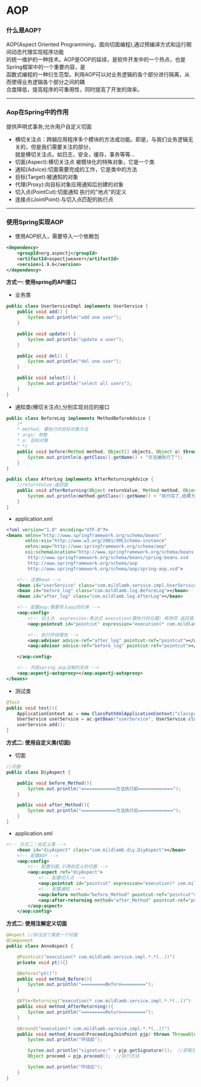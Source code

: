# AOP
### 什么是AOP?
AOP(Aspect Oriented Programming，面向切面编程),通过预编译方式和运行期间动态代理实现程序功能  
的统一维护的一种技术。AOP是OOP的延续，是软件开发中的一个热点，也是Spring框架中的一个重要内容，是  
函数式编程的一种衍生范型。利用AOP可以对业务逻辑的各个部分进行隔离，从而使得业务逻辑各个部分之间的耦  
合度降低，提高程序的可重用性，同时提高了开发的效率。
<hr>

### Aop在Spring中的作用
提供声明式事务;允许用户自定义切面
- 横切关注点：跨越应用程序多个模块的方法或功能。即是，与我们业务逻辑无关的，但是我们需要关注的部分，  
就是横切关注点。如日志，安全，缓存，事务等等...
- 切面(Aspect):横切关注点 被模块化的特殊对象，它是一个类
- 通知(Advice):切面需要完成的工作，它是类中的方法
- 目标(Target):被通知的对象
- 代理(Proxy):向目标对象应用通知后创建的对象
- 切入点(PointCut):切面通知 执行的"地点"的定义
- 连接点(JointPoint):与切入点匹配的执行点

<hr>


### 使用Spring实现AOP
- 使用AOP织入，需要导入一个依赖包
```xml
<dependency>
    <groupId>org.aspectj</groupId>
    <artifactId>aspectjweaver</artifactId>
    <version>1.9.6</version>
</dependency>
```
**方式一: 使用spring的API接口**  

- 业务类
```java
public class UserServiceImpl implements UserService {
    public void add() {
        System.out.println("add one user");
    }

    public void update() {
        System.out.println("update a user");
    }

    public void del() {
        System.out.println("del one user");
    }

    public void select() {
        System.out.println("select all users");
    }
}
```
- 通知类(横切关注点),分别实现对应的接口
```java
public class BeforeLog implements MethodBeforeAdvice {
    /*
    * method: 要执行的目标对象方法
    * args: 参数
    * o: 目标对象
    * */
    public void before(Method method, Object[] objects, Object o) throws Throwable {
        System.out.println(o.getClass().getName() + "方法被执行了");
    }
}
```
```java
public class AfterLog implements AfterReturningAdvice {
    //returnValue:返回值
    public void afterReturning(Object returnValue, Method method, Object[] objects, Object o1) throws Throwable {
        System.out.println(method.getClass().getName() + "执行完了,结果为:" + returnValue);
    }
}
```
- application.xml
```xml
<?xml version="1.0" encoding="UTF-8"?>
<beans xmlns="http://www.springframework.org/schema/beans"
       xmlns:xsi="http://www.w3.org/2001/XMLSchema-instance"
       xmlns:aop="http://www.springframework.org/schema/aop"
       xsi:schemaLocation="http://www.springframework.org/schema/beans
        http://www.springframework.org/schema/beans/spring-beans.xsd
        http://www.springframework.org/schema/aop
        http://www.springframework.org/schema/aop/spring-aop.xsd">

    <!-- 注册bean -->
    <bean id="userService" class="com.mildlamb.service.impl.UserServiceImpl"></bean>
    <bean id="before_log" class="com.mildlamb.log.BeforeLog"></bean>
    <bean id="after_log" class="com.mildlamb.log.AfterLog"></bean>

    <!-- 配置aop:需要导入aop的约束 -->
    <aop:config>
        <!-- 切入点  expression:表达式 execution(要执行的位置) 修饰符 返回值 包名.类名.方法名(参数列表)-->
        <aop:pointcut id="pointcut" expression="execution(* com.mildlamb.service.*.*(..))"/>

        <!-- 执行环绕增加 -->
        <aop:advisor advice-ref="after_log" pointcut-ref="pointcut"></aop:advisor>
        <aop:advisor advice-ref="before_log" pointcut-ref="pointcut"></aop:advisor>

    </aop:config>

    <!-- 开启spring aop注解的支持 -->
    <aop:aspectj-autoproxy></aop:aspectj-autoproxy>
</beans>
```
- 测试类
```java
@Test
public void test(){
    ApplicationContext ac = new ClassPathXmlApplicationContext("classpath:application.xml");
    UserService userService = ac.getBean("userService", UserService.class);
    userService.add();
}
```
**方式二: 使用自定义类(切面)**

- 切面
```java
//切面
public class DiyAspect {

    public void before_Method(){
        System.out.println("=============方法执行前=============");
    }

    public void after_Method(){
        System.out.println("=============方法执行后=============");
    }
}
```
- application.xml
```xml
<!-- 方式二：自定义类 -->
    <bean id="diyAspect" class="com.mildlamb.diy.DiyAspect"></bean>
    <!-- 配置AOP -->
    <aop:config>
        <!-- 配置切面,引用自定义的切面 -->
        <aop:aspect ref="diyAspect">
            <!-- 配置切入点 -->
            <aop:pointcut id="pointcut" expression="execution(* com.mildlamb.service.impl.*.*(..))"/>
            <!-- 配置通知 -->
            <aop:before method="before_Method" pointcut-ref="pointcut"></aop:before>
            <aop:after-returning method="after_Method" pointcut-ref="pointcut"></aop:after-returning>
        </aop:aspect>
    </aop:config>
```
**方式二: 使用注解定义切面**
```java
@Aspect //标注这个类是一个切面
@Component
public class AnnoAspect {

    @Pointcut("execution(* com.mildlamb.service.impl.*.*(..))")
    private void pt(){}

    @Before("pt()")
    public void method_Before(){
        System.out.println("=========Before=========");
    }

    @AfterReturning("execution(* com.mildlamb.service.impl.*.*(..))")
    public void method_AfterReturning(){
        System.out.println("=========Return=========");
    }

    @Around("execution(* com.mildlamb.service.impl.*.*(..))")
    public void method_Around(ProceedingJoinPoint pjp) throws Throwable {
        System.out.println("环绕前");

        System.out.println("signature:" + pjp.getSignature());  //获取签名
        Object proceed = pjp.proceed();  //执行方法

        System.out.println("环绕后");
    }
}

```
